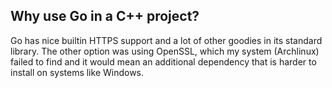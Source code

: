 ## Why use Go in a C++ project?

Go has nice builtin HTTPS support and a lot of other goodies in its standard library. The other option was using OpenSSL, which my system (Archlinux) failed to find and it would mean an additional dependency that is harder to install on systems like Windows.